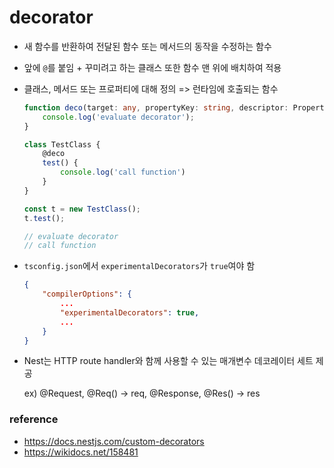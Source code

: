 # decorator

- 새 함수를 반환하여 전달된 함수 또는 메서드의 동작을 수정하는 함수
- 앞에 `@`를 붙임 + 꾸미려고 하는 클래스 또한 함수 맨 위에 배치하여 적용
- 클래스, 메서드 또는 프로퍼티에 대해 정의 => 런타임에 호출되는 함수

    ```typescript
    function deco(target: any, propertyKey: string, descriptor: PropertyDescriptor) {
        console.log('evaluate decorator');
    }

    class TestClass {
        @deco
        test() {
            console.log('call function')
        }
    }

    const t = new TestClass();
    t.test();

    // evaluate decorator
    // call function
    ```

- `tsconfig.json`에서 `experimentalDecorators`가 `true`여야 함
    ```json
    {
        "compilerOptions": {
            ...
            "experimentalDecorators": true,
            ...
        }
    }
    ```

- Nest는 HTTP route handler와 함께 사용할 수 있는 매개변수 데코레이터 세트 제공

    ex) @Request, @Req() -> req, @Response, @Res() -> res


### reference

- https://docs.nestjs.com/custom-decorators
- https://wikidocs.net/158481